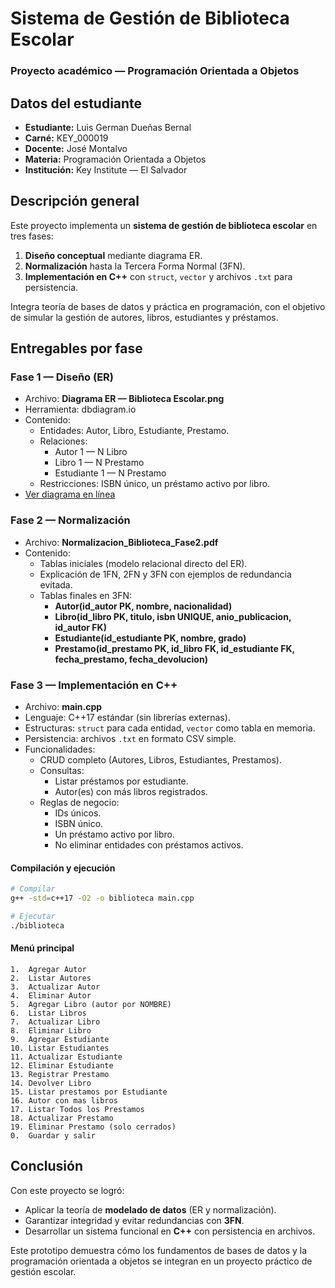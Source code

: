 # Sistema de Gestión de Biblioteca Escolar  
### Proyecto académico — Programación Orientada a Objetos

## Datos del estudiante
- **Estudiante:** Luis German Dueñas Bernal  
- **Carné:** KEY_000019  
- **Docente:** José Montalvo  
- **Materia:** Programación Orientada a Objetos  
- **Institución:** Key Institute — El Salvador  


## Descripción general
Este proyecto implementa un **sistema de gestión de biblioteca escolar** en tres fases:  
1. **Diseño conceptual** mediante diagrama ER.  
2. **Normalización** hasta la Tercera Forma Normal (3FN).  
3. **Implementación en C++** con `struct`, `vector` y archivos `.txt` para persistencia.  

Integra teoría de bases de datos y práctica en programación, con el objetivo de simular la gestión de autores, libros, estudiantes y préstamos.

## Entregables por fase

### Fase 1 — Diseño (ER)
- Archivo: **Diagrama ER — Biblioteca Escolar.png**  
- Herramienta: dbdiagram.io  
- Contenido:  
  - Entidades: Autor, Libro, Estudiante, Prestamo.  
  - Relaciones:  
    - Autor 1 — N Libro  
    - Libro 1 — N Prestamo  
    - Estudiante 1 — N Prestamo  
  - Restricciones: ISBN único, un préstamo activo por libro.  
- [Ver diagrama en línea](https://dbdiagram.io/d/Diagrama-ER-—-Biblioteca-Escolar-Fase-1-68d3418b7c85fb99610ba822)


### Fase 2 — Normalización
- Archivo: **Normalizacion_Biblioteca_Fase2.pdf**  
- Contenido:  
  - Tablas iniciales (modelo relacional directo del ER).  
  - Explicación de 1FN, 2FN y 3FN con ejemplos de redundancia evitada.  
  - Tablas finales en 3FN:  
    - **Autor(id_autor PK, nombre, nacionalidad)**  
    - **Libro(id_libro PK, titulo, isbn UNIQUE, anio_publicacion, id_autor FK)**  
    - **Estudiante(id_estudiante PK, nombre, grado)**  
    - **Prestamo(id_prestamo PK, id_libro FK, id_estudiante FK, fecha_prestamo, fecha_devolucion)**  


### Fase 3 — Implementación en C++
- Archivo: **main.cpp**  
- Lenguaje: C++17 estándar (sin librerías externas).  
- Estructuras: `struct` para cada entidad, `vector` como tabla en memoria.  
- Persistencia: archivos `.txt` en formato CSV simple.  
- Funcionalidades:  
  - CRUD completo (Autores, Libros, Estudiantes, Prestamos).  
  - Consultas:  
    - Listar préstamos por estudiante.  
    - Autor(es) con más libros registrados.  
  - Reglas de negocio:  
    - IDs únicos.  
    - ISBN único.  
    - Un préstamo activo por libro.  
    - No eliminar entidades con préstamos activos.  

#### Compilación y ejecución
```bash
# Compilar
g++ -std=c++17 -O2 -o biblioteca main.cpp

# Ejecutar
./biblioteca
```

#### Menú principal
```
1.  Agregar Autor
2.  Listar Autores
3.  Actualizar Autor
4.  Eliminar Autor
5.  Agregar Libro (autor por NOMBRE)
6.  Listar Libros
7.  Actualizar Libro
8.  Eliminar Libro
9.  Agregar Estudiante
10. Listar Estudiantes
11. Actualizar Estudiante
12. Eliminar Estudiante
13. Registrar Prestamo
14. Devolver Libro
15. Listar prestamos por Estudiante
16. Autor con mas libros
17. Listar Todos los Prestamos
18. Actualizar Prestamo
19. Eliminar Prestamo (solo cerrados)
0.  Guardar y salir
```


## Conclusión
Con este proyecto se logró:  
- Aplicar la teoría de **modelado de datos** (ER y normalización).  
- Garantizar integridad y evitar redundancias con **3FN**.  
- Desarrollar un sistema funcional en **C++** con persistencia en archivos.  

Este prototipo demuestra cómo los fundamentos de bases de datos y la programación orientada a objetos se integran en un proyecto práctico de gestión escolar.
